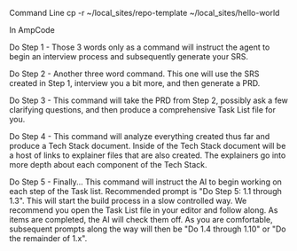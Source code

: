 Command Line
cp -r ~/local_sites/repo-template ~/local_sites/hello-world


In AmpCode

Do Step 1 - Those 3 words only as a command will instruct the agent to begin an interview process and subsequently generate your SRS.

Do Step 2 - Another three word command. This one will use the SRS created in Step 1, interview you a bit more, and then generate a PRD.

Do Step 3 - This command will take the PRD from Step 2, possibly ask a few clarifying questions, and then produce a comprehensive Task List file for you.

Do Step 4 - This command will analyze everything created thus far and produce a Tech Stack document. Inside of the Tech Stack document will be a host of links to explainer files that are also created. The explainers go into more depth about each component of the Tech Stack.

Do Step 5 - Finally... This command will instruct the AI to begin working on each step of the Task list. Recommended prompt is "Do Step 5: 1.1 through 1.3". This will start the build process in a slow controlled way. We recommend you open the Task List file in your editor and follow along. As items are completed, the AI will check them off. As you are comfortable, subsequent prompts along the way will then be "Do 1.4 through 1.10" or "Do the remainder of 1.x".